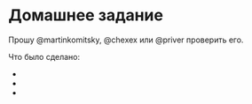 # Домашнее задание 

Прошу @martinkomitsky, @chexex или @priver проверить его.

Что было сделано:

*
*
*

